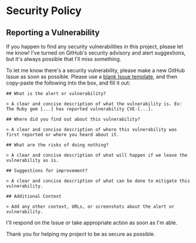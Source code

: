 # Security Policy

## Reporting a Vulnerability

If you happen to find any security vulnerabilities in this project, please let me know! I've turned on GitHub's security advisory and alert suggestions, but it's always possible that I'll miss something.

To let me know there's a security vulnerability, please make a new GitHub Issue as soon as possible. Please use a [blank Issue template](https://github.com/emmasax4/emmasax4.info/issues/new), and then copy-paste the following into the box, and fill it out:

```
## What is the alert or vulnerability?

> A clear and concise description of what the vulnerability is. Ex: The Ruby gem [...] has reported vulnerability CVE-[...].

## Where did you find out about this vulnerability?

> A clear and concise description of where this vulnerability was first reported or where you heard about it.

## What are the risks of doing nothing?

> A clear and concise description of what will happen if we leave the vulnerability as is.

## Suggestions for improvement?

> A clear and concise description of what can be done to mitigate this vulnerability.

## Additional Context

> Add any other context, URLs, or screenshots about the alert or vulnerability.
```

I'll respond on the Issue or take appropriate action as soon as I'm able.

Thank you for helping my project to be as secure as possible.
